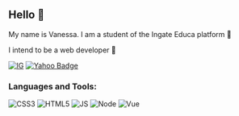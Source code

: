 ## Hello 🙂

My name is Vanessa. I am a student of the Ingate Educa platform 🌱

I intend to be a web developer 🚀

[![IG](https://img.shields.io/badge/Instagram-pink)](https://www.instagram.com/sinokivanessa)
[![Yahoo Badge](https://img.shields.io/badge/-Yahoo-#6001d2?style=flat-square&logo=Yahoo&logoColor=white&link=mailto:vanessasinoki@yahoo.com.br)](mailto:vanessasinoki@yahoo.com.br)

### Languages and Tools:

![CSS3](https://img.shields.io/badge/CSS3-1572B6?style=for-the-badge&logo=css3&logoColor=white)
![HTML5](https://img.shields.io/badge/HTML5-E34F26?style=for-the-badge&logo=html5&logoColor=white)
![JS](https://img.shields.io/badge/JavaScript-F7DF1E?style=for-the-badge&logo=javascript&logoColor=black)
![Node](https://img.shields.io/badge/Node.js-43853D?style=for-the-badge&logo=node.js&logoColor=white)
![Vue](https://img.shields.io/badge/Vue.js-35495E?style=for-the-badge&logo=vue.js&logoColor=4FC08D)
